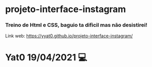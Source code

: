 # projeto-interface-instagram



### Treino de Html e CSS, baguio ta dificil mas não desistirei!



Link web: https://yyat0.github.io/projeto-interface-instagram/




# Yat0 19/04/2021 :computer:



 
